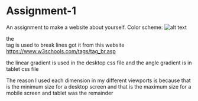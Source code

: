 # Assignment-1
An assignment to make a website about yourself.
Color scheme:
![alt text](https://github.com/nolantoshack/Assignment-1/blob/main/Color_Scheme.jpg?raw=true)

the <br> tag is used to break lines got it from this website
https://www.w3schools.com/tags/tag_br.asp

the linear gradient is used in the desktop css file and the angle gradient is in tablet css file

The reason I used each dimension in my different viewports is because that is the minimum size for a desktop screen and that is the maximum size for a mobile screen and tablet was the remainder
